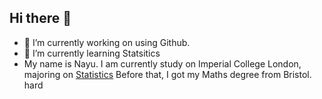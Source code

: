 ## Hi there 👋
- 🔭 I’m currently working on using Github.
- 🌱 I’m currently learning Statsitics
- My name is Nayu. I am currently study on Imperial College London, majoring on [Statistics](https://www.imperial.ac.uk/study/courses/postgraduate-taught/statistics/)
Before that, I got my Maths degree from Bristol. hard
<!--
**nayuding9-commits/nayuding9-commits** is a ✨ _special_ ✨ repository because its `README.md` (this file) appears on your GitHub profile.

##Here are some ideas to get you started:

- 🔭 I’m currently working on using Github.
- 🌱 I’m currently learning Statsitics
- 👯 I’m looking to collaborate on ...
- 🤔 I’m looking for help with ...
- 💬 Ask me about ...
- 📫 How to reach me: 1352879923@qq.com
- 😄 Pronouns: ...
- ⚡ Fun fact: ...
-->
